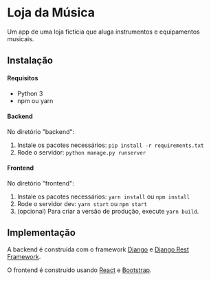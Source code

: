 # Loja da Música

Um app de uma loja fictícia que aluga instrumentos e equipamentos musicais.


## Instalação

#### Requisitos
- Python 3
- npm ou yarn

#### Backend
No diretório "backend":

1. Instale os pacotes necessários: `pip install -r requirements.txt`
2. Rode o servidor: `python manage.py runserver`

#### Frontend
No diretório "frontend":

1. Instale os pacotes necessários: `yarn install` ou `npm install`
2. Rode o servidor dev: `yarn start` ou `npm start`
3. (opcional) Para criar a versão de produção, execute `yarn build`.


## Implementação

A backend é construída com o framework [Django](https://www.djangoproject.com/) e [Django Rest Framework](https://www.django-rest-framework.org/).

O frontend é construído usando [React](https://reactjs.org/) e [Bootstrap](https://getbootstrap.com).
